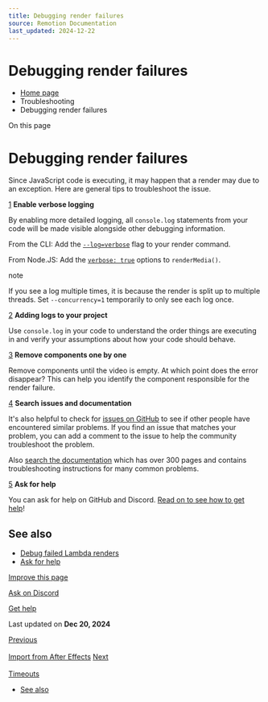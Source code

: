 ```yaml
---
title: Debugging render failures
source: Remotion Documentation
last_updated: 2024-12-22
---
```


# Debugging render failures

- [Home page](/)
- Troubleshooting
- Debugging render failures

On this page

# Debugging render failures

Since JavaScript code is executing, it may happen that a render may due to an exception. Here are general tips to troubleshoot the issue.

[1](#1) **Enable verbose logging**

By enabling more detailed logging, all `console.log` statements from your code will be made visible alongside other debugging information.

From the CLI: Add the [`--log=verbose`](/docs/cli/render#--log) flag to your render command.

From Node.JS: Add the [`verbose: true`](/docs/renderer/render-media#verbose) options to `renderMedia()`.

note

If you see a log multiple times, it is because the render is split up to multiple threads. Set `--concurrency=1` temporarily to only see each log once.

[2](#2) **Adding logs to your project**

Use `console.log` in your code to understand the order things are executing in and verify your assumptions about how your code should behave.

[3](#3) **Remove components one by one**

Remove components until the video is empty. At which point does the error disappear? This can help you identify the component responsible for the render failure.

[4](#4) **Search issues and documentation**

It's also helpful to check for [issues on GitHub](https://github.com/remotion-dev/remotion/issues) to see if other people have encountered similar problems. If you find an issue that matches your problem, you can add a comment to the issue to help the community troubleshoot the problem.

Also [search the documentation](/search) which has over 300 pages and contains troubleshooting instructions for many common problems.

[5](#5) **Ask for help**

You can ask for help on GitHub and Discord. [Read on to see how to get help](/docs/get-help)!

## See also [​](\#see-also "Direct link to See also")

- [Debug failed Lambda renders](/docs/lambda/troubleshooting/debug)
- [Ask for help](/docs/get-help)

[Improve this page](https://github.com/remotion-dev/remotion/edit/main/packages/docs/docs/troubleshooting/debug-failed-render.mdx)

[Ask on Discord](https://remotion.dev/discord)

[Get help](/docs/get-help)

Last updated on **Dec 20, 2024**

[Previous\
\
Import from After Effects](/docs/after-effects) [Next\
\
Timeouts](/docs/timeout)

- [See also](#see-also)
